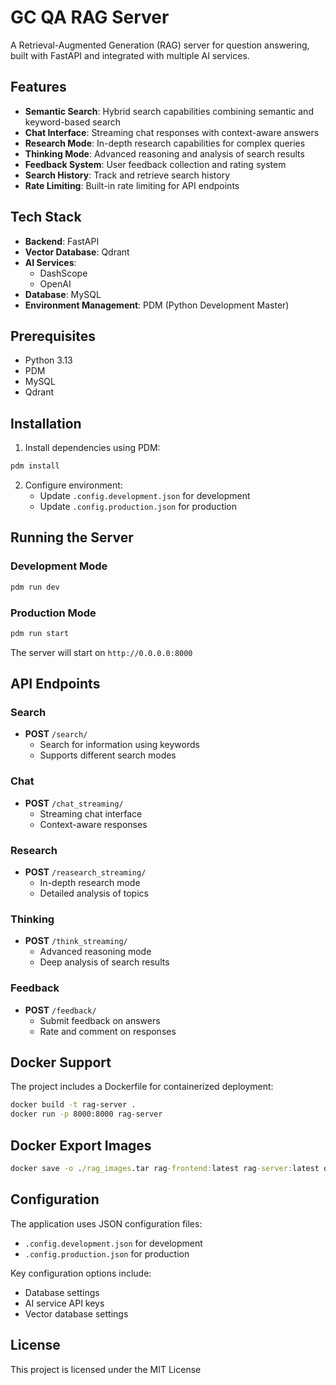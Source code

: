 # GC QA RAG Server

A Retrieval-Augmented Generation (RAG) server for question answering, built with FastAPI and integrated with multiple AI services.

## Features

-   **Semantic Search**: Hybrid search capabilities combining semantic and keyword-based search
-   **Chat Interface**: Streaming chat responses with context-aware answers
-   **Research Mode**: In-depth research capabilities for complex queries
-   **Thinking Mode**: Advanced reasoning and analysis of search results
-   **Feedback System**: User feedback collection and rating system
-   **Search History**: Track and retrieve search history
-   **Rate Limiting**: Built-in rate limiting for API endpoints

## Tech Stack

-   **Backend**: FastAPI
-   **Vector Database**: Qdrant
-   **AI Services**:
    -   DashScope
    -   OpenAI
-   **Database**: MySQL
-   **Environment Management**: PDM (Python Development Master)

## Prerequisites

-   Python 3.13
-   PDM
-   MySQL
-   Qdrant

## Installation

1. Install dependencies using PDM:

```bash
pdm install
```

2. Configure environment:
    - Update `.config.development.json` for development
    - Update `.config.production.json` for production

## Running the Server

### Development Mode

```bash
pdm run dev
```

### Production Mode

```bash
pdm run start
```

The server will start on `http://0.0.0.0:8000`

## API Endpoints

### Search

-   **POST** `/search/`
    -   Search for information using keywords
    -   Supports different search modes

### Chat

-   **POST** `/chat_streaming/`
    -   Streaming chat interface
    -   Context-aware responses

### Research

-   **POST** `/reasearch_streaming/`
    -   In-depth research mode
    -   Detailed analysis of topics

### Thinking

-   **POST** `/think_streaming/`
    -   Advanced reasoning mode
    -   Deep analysis of search results

### Feedback

-   **POST** `/feedback/`
    -   Submit feedback on answers
    -   Rate and comment on responses

## Docker Support

The project includes a Dockerfile for containerized deployment:

```bash
docker build -t rag-server .
docker run -p 8000:8000 rag-server
```

## Docker Export Images

```cmd
docker save -o ./rag_images.tar rag-frontend:latest rag-server:latest qdrant/qdrant:latest mysql:latest
```

## Configuration

The application uses JSON configuration files:

-   `.config.development.json` for development
-   `.config.production.json` for production

Key configuration options include:

-   Database settings
-   AI service API keys
-   Vector database settings

## License

This project is licensed under the MIT License
